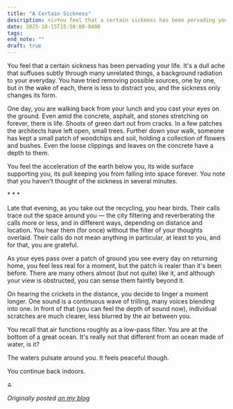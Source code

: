 ```yaml
---
title: "A Certain Sickness"
description: <i>You feel that a certain sickness has been pervading your life. It's a dull ache that suffuses subtly through many unrelated things, a background radiation to your everyday…</i>
date: 2025-10-15T15:50:00-0400
tags:
end_note: ""
draft: true
---
```


You feel that a certain sickness has been pervading your life. It's a dull ache that suffuses subtly through many unrelated things, a background radiation to your everyday. You have tried removing possible sources, one by one, but in the wake of each, there is less to distract you, and the sickness only changes its form.

One day, you are walking back from your lunch and you cast your eyes on the ground. Even amid the concrete, asphalt, and stones stretching on forever, there is life. Shoots of green dart out from cracks. In a few patches the architects have left open, small trees. Further down your walk, someone has kept a small patch of woodchips and soil, holding a collection of flowers and bushes. Even the loose clippings and leaves on the concrete have a depth to them.

You feel the acceleration of the earth below you, its wide surface supporting you, its pull keeping you from falling into space forever. You note that you haven't thought of the sickness in several minutes.

<div class="centered">*&nbsp;*&nbsp;*</div>

Late that evening, as you take out the recycling, you hear birds. Their calls trace out the space around you — the city filtering and reverberating the calls more or less, and in different ways, depending on distance and location. You hear them (for once) without the filter of your thoughts overlaid. Their calls do not mean anything in particular, at least to you, and for that, you are grateful.

As your eyes pass over a patch of ground you see every day on returning home, you feel less real for a moment, but the patch is realer than it's been before. There are many others almost (but not quite) like it, and although your view is obstructed, you can sense them faintly beyond it.

On hearing the crickets in the distance, you decide to linger a moment longer. One sound is a continuous wave of trilling, many voices blending into one. In front of that (you can feel the depth of sound now), individual scratches are much clearer, less blurred by the air between you.

You recall that air functions roughly as a low-pass filter. You are at the bottom of a great ocean. It's really not that different from an ocean made of water, is it?

The waters pulsate around you. It feels peaceful though.

You continue back indoors.

<div class="centered asterism">&#8258;</div>

<p class="original-link"><i>Originally posted <a href="/posts/2025/09/september-indieweb-carnival/">on my blog</a></i></p>
